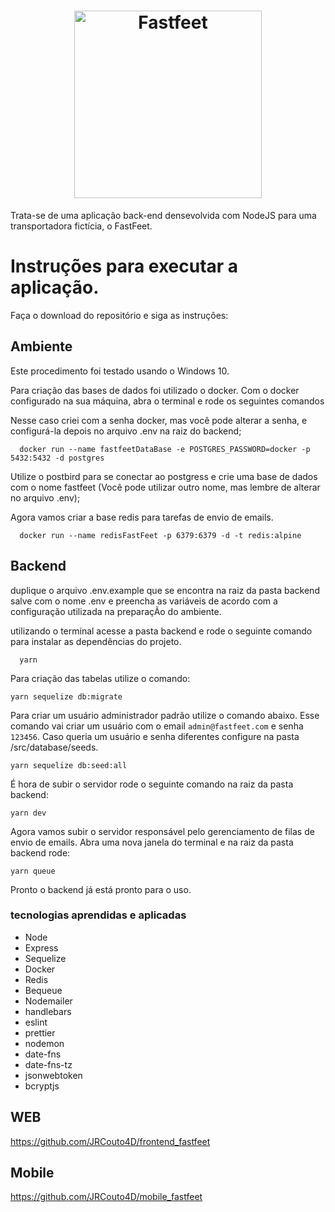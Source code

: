 <h1 align="center">
  <img alt="Fastfeet" title="Fastfeet" src="https://raw.githubusercontent.com/Rocketseat/bootcamp-gostack-desafio-02/master/.github/logo.png" width="300px" />
</h1>

<span align="center">
  Trata-se de uma aplicação back-end densevolvida com NodeJS para uma transportadora fictícia, o FastFeet.
</span>

# Instruções para executar a aplicação.

Faça o download do repositório e siga as instruções:

## Ambiente 

Este procedimento foi testado usando o Windows 10.

Para criação das bases de dados foi utilizado o docker. Com o docker configurado na sua máquina, abra o terminal e rode os seguintes comandos

Nesse caso criei com a senha docker, mas você pode alterar a senha, e configurá-la depois no arquivo .env na raiz do backend;

```
  docker run --name fastfeetDataBase -e POSTGRES_PASSWORD=docker -p 5432:5432 -d postgres
```
Utilize o postbird para se conectar ao postgress e crie uma base de dados com o nome fastfeet (Você pode utilizar outro nome, mas lembre de alterar no arquivo .env);

Agora vamos criar a base redis para tarefas de envio de emails.

```
  docker run --name redisFastFeet -p 6379:6379 -d -t redis:alpine 
```

## Backend

duplique o arquivo .env.example que se encontra na raiz da pasta backend salve com o nome .env e preencha as variáveis de acordo com a configuração utilizada na preparaçÃo do ambiente.

utilizando o terminal acesse a pasta backend e rode o seguinte comando para instalar as dependências do projeto.

```
  yarn
```
Para criação das tabelas utilize o comando:

```
yarn sequelize db:migrate
```

Para criar um usuário administrador padrão utilize o comando abaixo. Esse comando vai criar um usuário com o email `admin@fastfeet.com` e senha `123456`. Caso queria um usuário e senha diferentes configure na pasta /src/database/seeds.

```
yarn sequelize db:seed:all
```

É hora de subir o servidor rode o seguinte comando na raiz da pasta backend:
```
yarn dev
```

Agora vamos subir o servidor responsável pelo gerenciamento de filas de envio de emails. Abra uma nova janela do terminal e na raiz da pasta backend rode:

```
yarn queue
```

Pronto o backend já está pronto para o uso.

### tecnologias aprendidas e aplicadas

- Node
- Express
- Sequelize
- Docker
- Redis
- Bequeue
- Nodemailer
- handlebars
- eslint
- prettier
- nodemon
- date-fns
- date-fns-tz
- jsonwebtoken
- bcryptjs

## WEB

https://github.com/JRCouto4D/frontend_fastfeet

## Mobile

https://github.com/JRCouto4D/mobile_fastfeet
